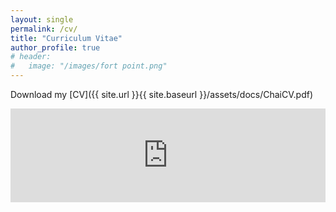 ```yaml
---
layout: single
permalink: /cv/
title: "Curriculum Vitae"
author_profile: true
# header:
#   image: "/images/fort point.png"
---
```


Download my [CV]({{ site.url }}{{ site.baseurl }}/assets/docs/ChaiCV.pdf)

<embed src="https://y-chai.github.io/personal-site/assets/docs/ChaiCV.pdf" width="100%"/>